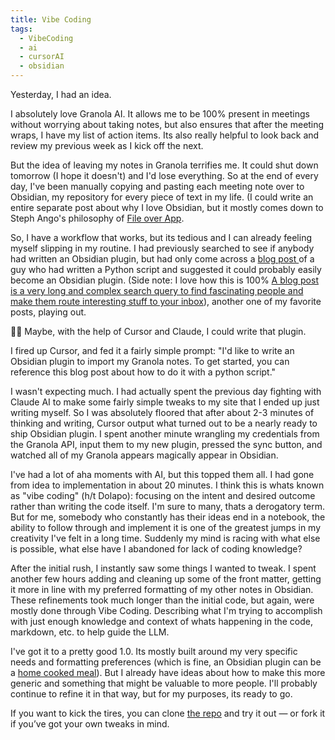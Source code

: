 ```yaml
---
title: Vibe Coding
tags:
  - VibeCoding
  - ai
  - cursorAI
  - obsidian
---
```

Yesterday, I had an idea. 

I absolutely love Granola AI. It allows me to be 100% present in meetings without worrying about taking notes, but also ensures that after the meeting wraps, I have my list of action items. Its also really helpful to look back and review my previous week as I kick off the next.

But the idea of leaving my notes in Granola terrifies me. It could shut down tomorrow (I hope it doesn't) and I'd lose everything. So at the end of every day, I've been manually copying and pasting each meeting note over to Obsidian, my repository for every piece of text in my life. (I could write an entire separate post about why I love Obsidian, but it mostly comes down to Steph Ango's philosophy of [File over App](https://stephango.com/file-over-app).

So, I have a workflow that works, but its tedious and I can already feeling myself slipping in my routine. I had previously searched to see if anybody had written an Obsidian plugin, but had only come across a [blog post ](https://josephthacker.com/hacking/2025/05/08/reverse-engineering-granola-notes.html) of a guy who had written a Python script and suggested it could probably easily become an Obsidian plugin. (Side note: I love how this is 100% [A blog post is a very long and complex search query to find fascinating people and make them route interesting stuff to your inbox](https://www.henrikkarlsson.xyz/p/search-query?utm_source=substack&utm_medium=email)), another one of my favorite posts, playing out.

🚿💡 Maybe, with the help of Cursor and Claude, I could write that plugin.

I fired up Cursor, and fed it a fairly simple prompt: "I'd like to write an Obsidian plugin to import my Granola notes. To get started, you can reference this blog post about how to do it with a python script."

I wasn't expecting much. I had actually spent the previous day fighting with Claude AI to make some fairly simple tweaks to my site that I ended up just writing myself. So I was absolutely floored that after about 2-3 minutes of thinking and writing, Cursor output what turned out to be a nearly ready to ship Obsidian plugin. I spent another minute wrangling my credentials from the Granola API, input them to my new plugin, pressed the sync button, and watched all of my Granola appears magically appear in Obsidian.

I've had a lot of aha moments with AI, but this topped them all. I had gone from idea to implementation in about 20 minutes. I think this is whats known as "vibe coding" (h/t Dolapo): focusing on the intent and desired outcome rather than writing the code itself. I'm sure to many, thats a derogatory term. But for me, somebody who constantly has their ideas end in a notebook, the ability to follow through and implement it is one of the greatest jumps in my creativity I've felt in a long time. Suddenly my mind is racing with what else is possible, what else have I abandoned for lack of coding knowledge?

After the initial rush, I instantly saw some things I wanted to tweak. I spent another few hours adding and cleaning up some of the front matter, getting it more in line with my preferred formatting of my other notes in Obsidian. These refinements took much longer than the initial code, but again, were mostly done through Vibe Coding. Describing what I'm trying to accomplish with just enough knowledge and context of whats happening in the code, markdown, etc. to help guide the LLM. 

I've got it to a pretty good 1.0. Its mostly built around my very specific needs and formatting preferences (which is fine, an Obsidian plugin can be a [home cooked meal](https://www.robinsloan.com/notes/home-cooked-app/)). But I already have ideas about how to make this more generic and something that might be valuable to more people. I'll probably continue to refine it in that way, but for my purposes, its ready to go. 

If you want to kick the tires, you can clone [the repo](https://github.com/coopersmith/GranolaObsidian?tab=readme-ov-file) and try it out — or fork it if you’ve got your own tweaks in mind.